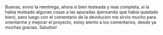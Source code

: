 Buenas, envio la reentrega, ahora si bien testeada y mas completa, si la habia testeado algunas cosas a las apuradas (pensando que habia quedado bien), pero luego con el comentario de la devolucion me sirvio mucho para orientarme y mejorar el proyecto, estoy atento a los comentarios, desde ya muchas gracias. Saludos!